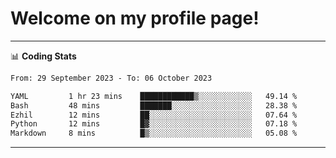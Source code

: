 # Welcome on my profile page!
<!-- print(("dralla"[::-1]+"s").capitalize()) -->

<!-- ---
👨🏻‍💻 **Busy With**
* Learning new Skills.
* Building small Projects.
* Being helpful. -->

---
📊 **Coding Stats**
<!--START_SECTION:waka-->

```txt
From: 29 September 2023 - To: 06 October 2023

YAML         1 hr 23 mins    ████████████▒░░░░░░░░░░░░   49.14 %
Bash         48 mins         ███████░░░░░░░░░░░░░░░░░░   28.38 %
Ezhil        12 mins         ██░░░░░░░░░░░░░░░░░░░░░░░   07.64 %
Python       12 mins         █▓░░░░░░░░░░░░░░░░░░░░░░░   07.18 %
Markdown     8 mins          █▒░░░░░░░░░░░░░░░░░░░░░░░   05.08 %
```

<!--END_SECTION:waka-->
---
